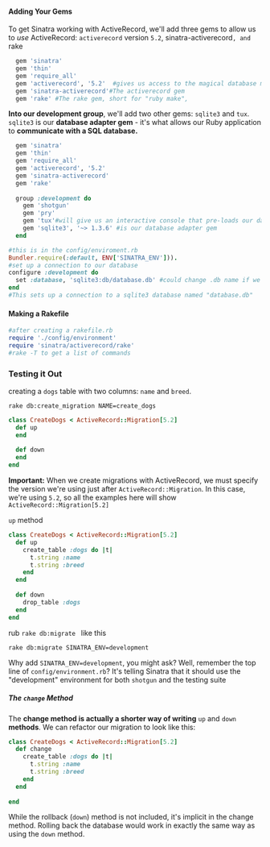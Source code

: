 #### Adding Your Gems

To get Sinatra working with ActiveRecord, we'll add three gems to allow us to *use* ActiveRecord: `activerecord` version `5.2`, sinatra-activerecord`, and `rake

```ruby
  gem 'sinatra'
  gem 'thin'
  gem 'require_all'
  gem 'activerecord', '5.2'  #gives us access to the magical database mapping
  gem 'sinatra-activerecord'#The activerecord gem
  gem 'rake' #The rake gem, short for "ruby make", 
```

**Into our development group**, we'll add two other gems: `sqlite3` and `tux`. `sqlite3` is our **database adapter gem** - it's what allows our Ruby application to **communicate with a SQL database.**

```ruby
  gem 'sinatra'
  gem 'thin'
  gem 'require_all'
  gem 'activerecord', '5.2'
  gem 'sinatra-activerecord'
  gem 'rake'
 
  group :development do
    gem 'shotgun'
    gem 'pry'
    gem 'tux'#will give us an interactive console that pre-loads our database and ActiveRecord relationships for us
    gem 'sqlite3', '~> 1.3.6' #is our database adapter gem
  end
```

```ruby
#this is in the config/enviroment.rb
Bundler.require(:default, ENV['SINATRA_ENV'])).
#set up a connection to our database
configure :development do
  set :database, 'sqlite3:db/database.db' #could change .db name if we wanted
end
#This sets up a connection to a sqlite3 database named "database.db"
```

#### Making a Rakefile

```ruby
#after creating a rakefile.rb
require './config/environment'
require 'sinatra/activerecord/rake'
#rake -T to get a list of commands
```

### Testing it Out

creating a `dogs` table with two columns: `name` and `breed`.

```
rake db:create_migration NAME=create_dogs
```

```ruby
class CreateDogs < ActiveRecord::Migration[5.2]
  def up
  end
 
  def down
  end
end
```

**Important:** When we create migrations with ActiveRecord, we must specify the version we're using just after `ActiveRecord::Migration`. In this case, we're using `5.2`, so all the examples here will show `ActiveRecord::Migration[5.2]`

`up` method

```ruby
class CreateDogs < ActiveRecord::Migration[5.2]
  def up
    create_table :dogs do |t|
      t.string :name
      t.string :breed
    end
  end
 
  def down
    drop_table :dogs
  end
end
```

rub `rake db:migrate ` like this

```
rake db:migrate SINATRA_ENV=development
```

Why add `SINATRA_ENV=development`, you might ask? Well, remember the top line of `config/environment.rb`? It's telling Sinatra that it should use the "development" environment for both `shotgun` and the testing suite

##### The `change` Method

The **change method is actually a shorter way of writing** `up` and `down` **methods**. We can refactor our migration to look like this:

```ruby
class CreateDogs < ActiveRecord::Migration[5.2]
  def change
    create_table :dogs do |t|
      t.string :name
      t.string :breed
    end
  end
 
end
```

While the rollback (`down`) method is not included, it's implicit in the change method. Rolling back the database would work in exactly the same way as using the `down` method.